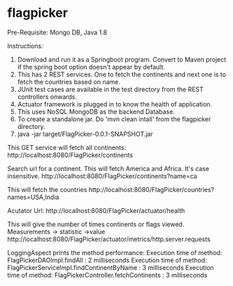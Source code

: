 # flagpicker

Pre-Requisite:
 Mongo DB, Java 1.8

Instructions: 
1. Download and run it as a Springboot program. Convert to Maven project if the spring boot option doesn't appear by default.
2. This has 2 REST services. One to fetch the continents and next one is to fetch the countries based on name.
3. JUnit test cases are available in the test directory from the REST controllers onwards.
4. Actuator framework is plugged in to know the health of application.
5. This uses NoSQL MongoDB as the backend Database.
6. To create a standalone jar. Do 'mvn clean intall' from the flagpicker directory.
7. java -jar target/FlagPicker-0.0.1-SNAPSHOT.jar


This GET service will fetch all continents: 
http://localhost:8080/FlagPicker/continents

Search url for a continent. This will fetch America and Africa. It's case insensitive.
http://localhost:8080/FlagPicker/continents?name=ca

This will fetch the countries
http://localhost:8080/FlagPicker/countries?names=USA,India

Acutator Url:
http://localhost:8080/FlagPicker/actuator/health

This will give the number of times continents or flags viewed. Measurements -> statistic ->value
http://localhost:8080/FlagPicker/actuator/metrics/http.server.requests


LoggingAspect prints the method performance:
Execution time of method: FlagPickerDAOImpl.findAll : 2 milliseconds
Execution time of method: FlagPickerServiceImpl.findContinentByName : 3 milliseconds
Execution time of method: FlagPickerController.fetchContinents : 3 milliseconds
